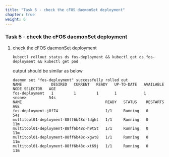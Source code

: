 ```yaml
---
title: "Task 5 - check the cFOS daemonSet deployment"
chapter: true
weight: 6
---
```


### Task 5 - check the cFOS daemonSet deployment

1. check the cFOS daemonSet deployment

    ```
    kubectl rollout status ds fos-deployment && kubectl get ds fos-deployment && kubectl get pod
    ```

    output should be similar as below
    
    ```
    daemon set "fos-deployment" successfully rolled out
    NAME             DESIRED   CURRENT   READY   UP-TO-DATE   AVAILABLE   NODE SELECTOR   AGE
    fos-deployment   1         1         1       1            1           <none>          54s
    NAME                                     READY   STATUS    RESTARTS   AGE
    fos-deployment-j8f74                     1/1     Running   0          54s
    multitool01-deployment-88ff6b48c-fdght   1/1     Running   0          11m
    multitool01-deployment-88ff6b48c-h9t5t   1/1     Running   0          11m
    multitool01-deployment-88ff6b48c-xgwt8   1/1     Running   0          11m
    multitool01-deployment-88ff6b48c-xt69j   1/1     Running   0          11m
    ```
